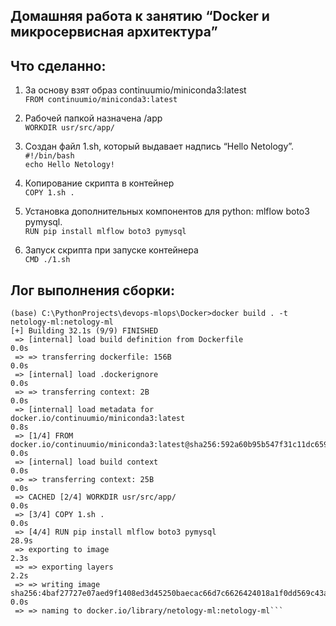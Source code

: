 ## Домашняя работа к занятию “Docker и микросервисная архитектура”

## **Что сделанно**:
1.	За основу взят образ continuumio/miniconda3:latest
<br> ```FROM continuumio/miniconda3:latest```

2.	Рабочей папкой назначена /app 
      <br> ```WORKDIR usr/src/app/```
3.	Создан файл 1.sh, который выдавает надпись “Hello Netology”.
      <br> ```#!/bin/bash```
      <br> ```echo Hello Netology!```
4.	Копирование скрипта в контейнер
       <br> ```COPY 1.sh .```
5.	Установка дополнительных компонентов для python: mlflow boto3 pymysql.
      <br> ```RUN pip install mlflow boto3 pymysql```
6.	Запуск скрипта при запуске контейнера
      <br> ```CMD ./1.sh```


## **Лог выполнения сборки**: 
```(base) C:\PythonProjects\devops-mlops\Docker>docker build . -t netology-ml:netology-ml
(base) C:\PythonProjects\devops-mlops\Docker>docker build . -t netology-ml:netology-ml
[+] Building 32.1s (9/9) FINISHED
 => [internal] load build definition from Dockerfile                                                                                                                                                                                  0.0s
 => => transferring dockerfile: 156B                                                                                                                                                                                                  0.0s
 => [internal] load .dockerignore                                                                                                                                                                                                     0.0s
 => => transferring context: 2B                                                                                                                                                                                                       0.0s
 => [internal] load metadata for docker.io/continuumio/miniconda3:latest                                                                                                                                                              0.8s
 => [1/4] FROM docker.io/continuumio/miniconda3:latest@sha256:592a60b95b547f31c11dc6593832e962952e3178f1fa11db37f43a2afe8df8d7                                                                                                        0.0s
 => [internal] load build context                                                                                                                                                                                                     0.0s
 => => transferring context: 25B                                                                                                                                                                                                      0.0s
 => CACHED [2/4] WORKDIR usr/src/app/                                                                                                                                                                                                 0.0s
 => [3/4] COPY 1.sh .                                                                                                                                                                                                                 0.0s
 => [4/4] RUN pip install mlflow boto3 pymysql                                                                                                                                                                                       28.9s
 => exporting to image                                                                                                                                                                                                                2.3s
 => => exporting layers                                                                                                                                                                                                               2.2s
 => => writing image sha256:4baf27727e07aed9f1408ed3d45250baecac66d7c6626424018a1f0dd569c43a                                                                                                                                          0.0s
 => => naming to docker.io/library/netology-ml:netology-ml```  
